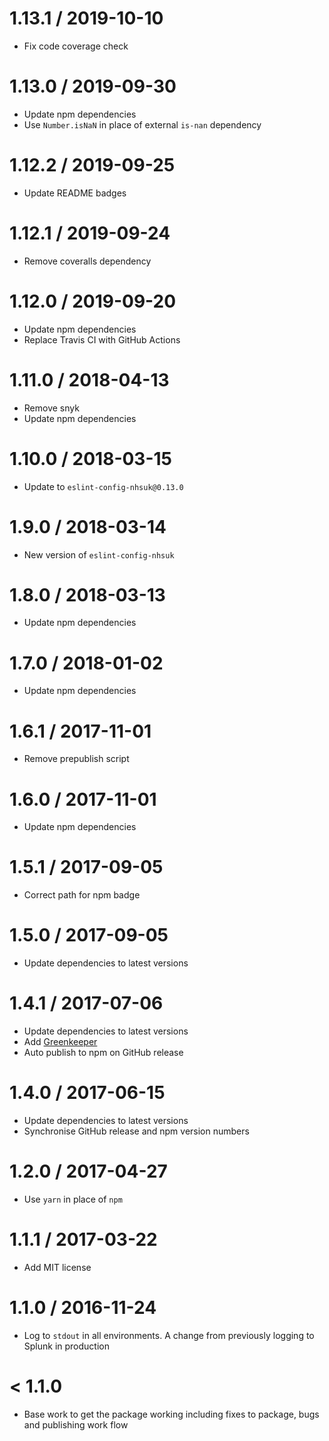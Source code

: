 1.13.1 / 2019-10-10
===================
- Fix code coverage check

1.13.0 / 2019-09-30
===================
- Update npm dependencies
- Use `Number.isNaN` in place of external `is-nan` dependency

1.12.2 / 2019-09-25
===================
- Update README badges

1.12.1 / 2019-09-24
===================
- Remove coveralls dependency

1.12.0 / 2019-09-20
===================
- Update npm dependencies
- Replace Travis CI with GitHub Actions

1.11.0 / 2018-04-13
===================
- Remove snyk
- Update npm dependencies

1.10.0 / 2018-03-15
===================
- Update to `eslint-config-nhsuk@0.13.0`

1.9.0 / 2018-03-14
==================
- New version of `eslint-config-nhsuk`

1.8.0 / 2018-03-13
==================
- Update npm dependencies

1.7.0 / 2018-01-02
==================
- Update npm dependencies

1.6.1 / 2017-11-01
==================
- Remove prepublish script

1.6.0 / 2017-11-01
==================
- Update npm dependencies

1.5.1 / 2017-09-05
==================
- Correct path for npm badge

1.5.0 / 2017-09-05
==================
- Update dependencies to latest versions

1.4.1 / 2017-07-06
==================
- Update dependencies to latest versions
- Add [Greenkeeper](https://greenkeeper.io/)
- Auto publish to npm on GitHub release

1.4.0 / 2017-06-15
==================
- Update dependencies to latest versions
- Synchronise GitHub release and npm version numbers

1.2.0 / 2017-04-27
==================
- Use `yarn` in place of `npm`

1.1.1 / 2017-03-22
==================
- Add MIT license

1.1.0 / 2016-11-24
=================
- Log to `stdout` in all environments. A change from previously logging to Splunk in production

< 1.1.0
========
- Base work to get the package working including fixes to package, bugs and publishing work flow
